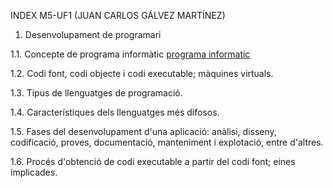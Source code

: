 INDEX M5-UF1 (JUAN CARLOS GÁLVEZ MARTÍNEZ)

1. Desenvolupament de programari

  1.1. Concepte de programa informàtic
  [programa informatic](programa_informatic.md)
  
  1.2. Codi font, codi objecte i codi executable; màquines virtuals.

  1.3. Tipus de llenguatges de programació.

  1.4. Característiques dels llenguatges més difosos.

  1.5. Fases del desenvolupament d'una aplicació: anàlisi, disseny, codificació, proves, documentació, manteniment i explotació,   entre d'altres.

  1.6. Procés d'obtenció de codi executable a partir del codi font; eines implicades.
